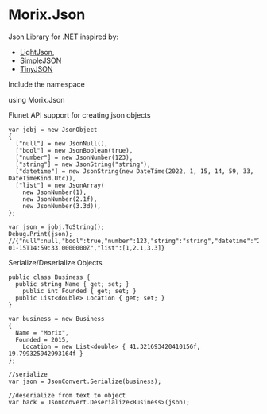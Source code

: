 # Morix.Json
Json Library for .NET inspired by:
- [LightJson](https://github.com/MarcosLopezC/LightJson), 
- [SimpleJSON](https://github.com/Bunny83/SimpleJSON/blob/master/SimpleJSON.cs)
- [TinyJSON](https://github.com/pbhogan/TinyJSON)

Include the namespace

using Morix.Json


Flunet API support for creating json objects

```
var jobj = new JsonObject
{
  ["null"] = new JsonNull(),
  ["bool"] = new JsonBoolean(true),
  ["number"] = new JsonNumber(123),
  ["string"] = new JsonString("string"),
  ["datetime"] = new JsonString(new DateTime(2022, 1, 15, 14, 59, 33, DateTimeKind.Utc)),
  ["list"] = new JsonArray(
    new JsonNumber(1),
    new JsonNumber(2.1f),
    new JsonNumber(3.3d)),
};

var json = jobj.ToString();
Debug.Print(json);
//{"null":null,"bool":true,"number":123,"string":"string","datetime":"2022-01-15T14:59:33.0000000Z","list":[1,2.1,3.3]}
```

Serialize/Deserialize Objects

```
public class Business {
  public string Name { get; set; }
	public int Founded { get; set; }
  public List<double> Location { get; set; }
}

var business = new Business
{
  Name = "Morix",
  Founded = 2015,
	Location = new List<double> { 41.321693420410156f, 19.799325942993164f }
};

//serialize
var json = JsonConvert.Serialize(business);

//deserialize from text to object
var back = JsonConvert.Deserialize<Business>(json);
  ```
  

